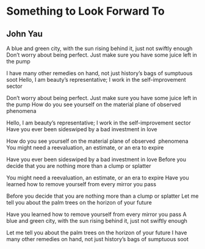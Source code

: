 # Something to Look Forward To
## John Yau
A blue and green city, with the sun rising behind it, just not swiftly enough
Don’t worry about being perfect. Just make sure you have some juice left in
the pump

I have many other remedies on hand, not just history’s bags of sumptuous soot
Hello, I am beauty’s representative; I work in the self-improvement sector

Don’t worry about being perfect. Just make sure you have some juice left in
the pump
How do you see yourself on the material plane of observed  phenomena

Hello, I am beauty’s representative; I work in the self-improvement sector
Have you ever been sideswiped by a bad investment in love

How do you see yourself on the material plane of observed  phenomena
You might need a reevaluation, an estimate, or an era to expire

Have you ever been sideswiped by a bad investment in love
Before you decide that you are nothing more than a clump or splatter

You might need a reevaluation, an estimate, or an era to expire
Have you learned how to remove yourself from every mirror you pass

Before you decide that you are nothing more than a clump or splatter
Let me tell you about the palm trees on the horizon of your future

Have you learned how to remove yourself from every mirror you pass
A blue and green city, with the sun rising behind it, just not swiftly enough

Let me tell you about the palm trees on the horizon of your future
I have many other remedies on hand, not just history’s bags of sumptuous soot